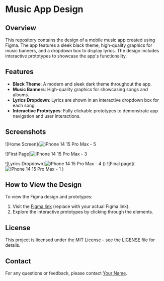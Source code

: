 # Music App Design
## Overview

This repository contains the design of a mobile music app created using Figma. The app features a sleek black theme, high-quality graphics for music banners, and a dropdown box to display lyrics. The design includes interactive prototypes to showcase the app's functionality.

## Features

- **Black Theme**: A modern and sleek dark theme throughout the app.
- **Music Banners**: High-quality graphics for showcasing songs and albums.
- **Lyrics Dropdown**: Lyrics are shown in an interactive dropdown box for each song.
- **Interactive Prototypes**: Fully clickable prototypes to demonstrate app navigation and user interactions.

## Screenshots

![Home Screen](![iPhone 14   15 Pro Max - 5](https://github.com/user-attachments/assets/0b89a784-041b-4e28-af5b-be6b0f3c404a)

![First Page]![iPhone 14   15 Pro Max - 3](https://github.com/user-attachments/assets/77719121-5567-4c6e-bc8b-0776c5eedaf6)

![Lyrics Dropdown]![iPhone 14   15 Pro Max - 4](https://github.com/user-attachments/assets/d87f074e-c961-4082-8d98-24ee7003bdd7)
()
![Final page](![iPhone 14   15 Pro Max - 1](https://github.com/user-attachments/assets/c8f29976-52da-41ed-8131-5371948ee834)
)

## How to View the Design

To view the Figma design and prototypes:
1. Visit the [Figma link](#) (replace with your actual Figma link).
2. Explore the interactive prototypes by clicking through the elements.

## License

This project is licensed under the MIT License - see the [LICENSE](LICENSE) file for details.

## Contact

For any questions or feedback, please contact [Your Name](mailto:youremail@example.com).

